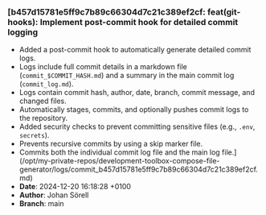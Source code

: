### [b457d15781e5ff9c7b89c66304d7c21c389ef2cf: feat(git-hooks): Implement post-commit hook for detailed commit logging

- Added a post-commit hook to automatically generate detailed commit logs.
- Logs include full commit details in a markdown file (`commit_$COMMIT_HASH.md`) and a summary in the main commit log (`commit_log.md`).
- Logs contain commit hash, author, date, branch, commit message, and changed files.
- Automatically stages, commits, and optionally pushes commit logs to the repository.
- Added security checks to prevent committing sensitive files (e.g., `.env`, `secrets`).
- Prevents recursive commits by using a skip marker file.
- Commits both the individual commit log file and the main log file.](/opt/my-private-repos/development-toolbox-compose-file-generator/logs/commit_b457d15781e5ff9c7b89c66304d7c21c389ef2cf.md)
- **Date**: 2024-12-20 16:18:28 +0100
- **Author**: Johan Sörell
- **Branch**: main

